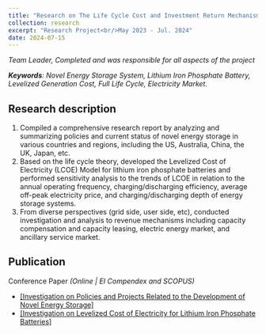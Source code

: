 ```yaml
---
title: "Research on The Life Cycle Cost and Investment Return Mechanisms of Novel Energy Storage Systems"
collection: research
excerpt: "Research Project<br/>May 2023 - Jul. 2024"
date: 2024-07-15
---
```


*Team Leader, Completed and was responsible for all aspects of the project*

***Keywords**: Novel Energy Storage System, Lithium Iron Phosphate Battery, Levelized Generation Cost, Full Life Cycle, Electricity Market.*

## Research description
1. Compiled a comprehensive research report by analyzing and summarizing policies and current status of novel energy storage in various countries and regions, including the US, Australia, China, the UK, Japan, etc.
2. Based on the life cycle theory, developed the Levelized Cost of Electricity (LCOE) Model for lithium iron phosphate batteries and performed sensitivity analysis to the trends of LCOE in relation to the annual operating frequency, charging/discharging efficiency, average off-peak electricity price, and charging/discharging depth of energy storage systems.
3. From diverse perspectives (grid side, user side, etc), conducted investigation and analysis to revenue mechanisms including capacity compensation and capacity leasing, electric energy market, and ancillary service market.

## Publication
Conference Paper *(Online | EI Compendex and SCOPUS)*
* [[Investigation on Policies and Projects Related to the Development of Novel Energy Storage]](https://zxzhuys.github.io/publication/Investigation-on-Policies-and-Projects-Related-to-the-Development-of-Novel-Energy-Storage)
* [[Investigation on Levelized Cost of Electricity for Lithium Iron Phosphate Batteries]](https://zxzhuys.github.io/publication/Investigation-on-Levelized-Cost-of-Electricity-for-Lithium-Iron-Phosphate-Batteries)
